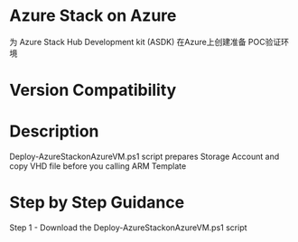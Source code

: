 # Azure Stack on Azure
为 Azure Stack Hub Development kit (ASDK) 在Azure上创建准备 POC验证环境

# Version Compatibility

# Description
Deploy-AzureStackonAzureVM.ps1 script prepares Storage Account and copy VHD file before you calling ARM Template

# Step by Step Guidance
Step 1 - Download the Deploy-AzureStackonAzureVM.ps1 script



